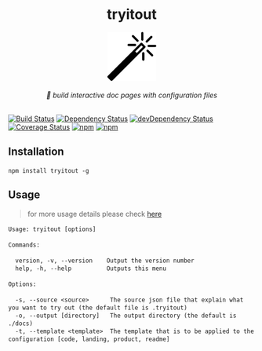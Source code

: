 <div align="center">
  <h1> tryitout </h1>
  <img src="./docs/tryitout.svg" width="100px"/>
  </br>
  </br>
  <i>
    🎩 build interactive doc pages with configuration files
  </i>
  </br>
  </br>
</div>

[![Build Status](https://travis-ci.org/gabrielcsapo/tryitout.svg?branch=master)](https://travis-ci.org/gabrielcsapo/tryitout)
[![Dependency Status](https://starbuck.gabrielcsapo.com/badge/github/gabrielcsapo/tryitout/status.svg)](https://starbuck.gabrielcsapo.com/github/gabrielcsapo/tryitout)
[![devDependency Status](https://starbuck.gabrielcsapo.com/badge/github/gabrielcsapo/tryitout/dev-status.svg)](https://starbuck.gabrielcsapo.com/github/gabrielcsapo/tryitout#info=devDependencies)
[![Coverage Status](https://lcov-server.gabrielcsapo.com/badge/github%2Ecom/gabrielcsapo/tryitout.svg)](https://lcov-server.gabrielcsapo.com/coverage/github%2Ecom/gabrielcsapo/tryitout)
[![npm](https://img.shields.io/npm/dt/tryitout.svg?maxAge=2592000)]()
[![npm](https://img.shields.io/npm/dm/tryitout.svg?maxAge=2592000)]()


## Installation

```
npm install tryitout -g
```

## Usage

> for more usage details please check [here](https://www.gabrielcsapo.com/tryitout)

```
Usage: tryitout [options]

Commands:

  version, -v, --version    Output the version number
  help, -h, --help          Outputs this menu

Options:

  -s, --source <source>      The source json file that explain what you want to try out (the default file is .tryitout)
  -o, --output [directory]   The output directory (the default is ./docs)
  -t, --template <template>  The template that is to be applied to the configuration [code, landing, product, readme]
```
